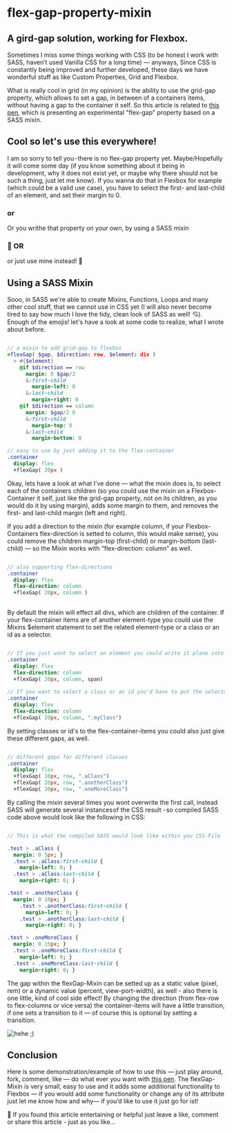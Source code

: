 # flex-gap-property-mixin

## A gird-gap solution, working for Flexbox.

Sometimes I miss some things working with CSS (to be honest I work with SASS, haven’t used Vanilla CSS for a long time) — anyways, Since CSS is constantly being improved and further developed, these days we have wonderful stuff as like Custom Properties, Grid and Flexbox.

What is really cool in grid (in my opinion) is the ability to use the grid-gap property, which allows to set a gap, in between of a containers items, without having a gap to the container it self. So this article is related to [this pen](https://codepen.io/lazercaveman/pen/bGbMZgd), which is presenting an experimental "flex-gap" property based on a SASS mixin.

## Cool so let's use this everywhere!

I am so sorry to tell you - there is no flex-gap property yet. Maybe/Hopefully it will come some day (if you know something about it being in development, why it does not exist yet, or maybe why there should not be such a thing, just let me know). If you wanna do that in Flexbox for example (which could be a valid use case), you have to select the first- and last-child of an element, and set their margin to 0.

### or

Or you writhe that property on your own, by using a SASS mixin

### 🙌 OR

or just use mine instead! 🎉

## Using a SASS Mixin

Sooo, in SASS we're able to create Mixins, Functions, Loops and many other cool stuff, that we cannot use in CSS yet (I will also never become tired to say how much I love the tidy, clean look of SASS as well! 💘). Enough of the emojis! let's have a look at some code to realize, what I wrote about before.

```sass

// a mixin to add grid-gap to flexbox
=flexGap( $gap, $direction: row, $element: div )
  > #{$element}
    @if $direction == row
      margin: 0 $gap/2
      &:first-child
        margin-left: 0
      &:last-child
        margin-right: 0
    @if $direction == column
      margin: $gap/2 0
      &:first-child
        margin-top: 0
      &:last-child
        margin-bottom: 0

// easy to use by just adding it to the flex-container
.container
  display: flex
  +flexGap( 20px )

```

Okay, lets have a look at what I’ve done — what the mixin does is, to select each of the containers children (so you could use the mixin on a Flexbox-Container it self, just like the grid-gap property, not on its children, as you would do it by using margin), adds some margin to them, and removes the first- and last-child margin (left and right).

If you add a direction to the mixin (for example column, if your Flexbox-Containers flex-direction is setted to column, this would make sense), you could remove the children margin-top (first-child) or margin-bottom (last-child) — so the Mixin works with “flex-direction: column” as well.

```sass

// also supporting flex-directions
.container
  display: flex
  flex-direction: column
  +flexGap( 20px, column )
	
```

By default the mixin will effect all divs, which are children of the container. If your flex-container items are of another element-type you could use the Mixins $element statement to set the related element-type or a class or an id as a selector.

```sass

// If you just want to select an element you could write it plane into the mixin.
.container
  display: flex
  flex-direction: column
  +flexGap( 20px, column, span)
	
// If you want to select a class or an id you'd have to put the selector into quote marks.
.container
  display: flex
  flex-direction: column
  +flexGap( 20px, column, ".myClass")

```

By setting classes or id's to the flex-container-items you could also just give these different gaps, as well.

```sass

// different gaps for different classes
.container
  display: flex
  +flexGap( 10px, row, ".aClass")
  +flexGap( 20px, row, ".anotherClass")
  +flexGap( 30px, row, ".oneMoreClass")

```

By calling the mixin several times you wont overwrite the first call, instead SASS will generate several instances of the CSS result - so compiled SASS code above would look like the following in CSS:

```sass

// This is what the compiled SASS would look like within you CSS-File

.test > .aClass {
  margin: 0 5px; }
  .test > .aClass:first-child {
    margin-left: 0; }
  .test > .aClass:last-child {
    margin-right: 0; }

.test > .anotherClass {
  margin: 0 10px; }
    .test > .anotherClass:first-child {
      margin-left: 0; }
    .test > .anotherClass:last-child {
      margin-right: 0; }

.test > .oneMoreClass {
  margin: 0 15px; }
  .test > .oneMoreClass:first-child {
    margin-left: 0; }
  .test > .oneMoreClass:last-child {
    margin-right: 0; }

```

The gap within the flexGap-Mixin can be setted up as a static value (pixel, rem) or a dynamic value (percent, view-port-width), as well - also there is one little, kind of cool side effect! By changing the direction (from flex-row to flex-columns or vice versa) the container-items will have a little transition, if one sets a transition to it — of course this is optional by setting a transition.

![hehe ;)](https://media.giphy.com/media/VGs4AxrJBk9aw/giphy.gif)



## Conclusion

Here is some demonstration/example of how to use this — just play around, fork, comment, like — do what ever you want with [this pen](https://codepen.io/lazercaveman/pen/bGbMZgd). The flexGap-Mixin is very small, easy to use and it adds some additional functionality to Flexbox — if you would add some functionality or change any of its attribute just let me know how and why— if you’d like to use it just go for ist!

👏 If you found this article entertaining or helpful just leave a like, comment or share this article - just as you like...
